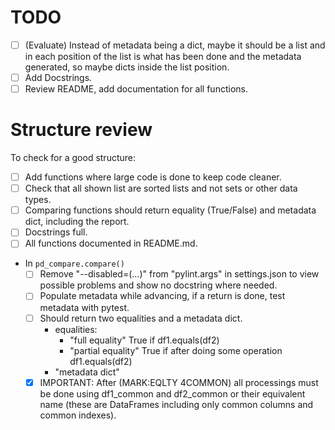 # TODO
- [ ] (Evaluate) Instead of metadata being a dict, maybe it should be a list and in each position of the list is what has been done and the metadata generated, so maybe dicts inside the list position.
- [ ] Add Docstrings.
- [ ] Review README, add documentation for all functions.

# Structure review
To check for a good structure:
- [ ] Add functions where large code is done to keep code cleaner.
- [ ] Check that all shown list are sorted lists and not sets or other data types.
- [ ] Comparing functions should return equality (True/False) and metadata dict, including the report.
- [ ] Docstrings full.
- [ ] All functions documented in README.md.
- In `pd_compare.compare()` 
    - [ ] Remove "--disabled=(...)" from "pylint.args" in settings.json to view possible problems and show no docstring where needed.
	- [ ] Populate metadata while advancing, if a return is done, test metadata with pytest.
	- [ ] Should return two equalities and a metadata dict.
	    - equalities:
	        - "full equality" True if df1.equals(df2)
	        - "partial equality" True if after doing some operation df1.equals(df2)
		- "metadata dict"
	- [X] IMPORTANT: After (MARK:EQLTY 4COMMON) all processings must be done using df1_common and df2_common or their equivalent name (these are DataFrames including only common columns and common indexes).